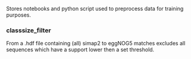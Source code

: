 Stores notebooks and python script used to preprocess data for training purposes.

### classsize_filter

From a .hdf file containing (all) simap2 to eggNOG5 matches excludes all sequences which have a support lower then a set threshold.